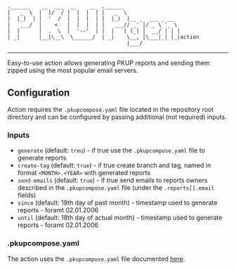 #

``` text
.______    __  ___  __    __  .______
|   _  \  |  |/  / |  |  |  | |   _  \
|  |_)  | |  '  /  |  |  |  | |  |_)  |__ _  ___ _ __
|   ___/  |    <   |  |  |  | |   ___// _' |/ _ \ '_ \
|  |      |  .  \  |  '--'  | |  |   | (_| |  __/ | | |
| _|      |__|\__\  \______/  | _|    \__, |\___|_| |_|action
                                      |___/
```

---

Easy-to-use action allows generating PKUP reports and sending them zipped using the most popular email servers.

## Configuration

Action requires the `.pkupcompose.yaml` file located in the repository root directory and can be configured by passing additional (not required) inputs.

### Inputs

* `generate` (default: `treu`) - if true use the `.pkupcompose.yaml` file to generate reports
* `create-tag` (default: `true`) - if true create branch and tag, named in format `<MONTH>.<YEAR>` with generated reports
* `send-emails` (default: `true`) - if true send emails to reports owners described in the `.pkupcompose.yaml` file (under the `.reports[].email` fields)
* `since` (default: 19th day of past month) - timestamp used to generate reports - foramt 02.01.2006
* `until` (default: 18th day of actual month) - timestamp used to generate reports - foramt 02.01.2006

### .pkupcompose.yaml

The action uses the `.pkupcompose.yaml` file documented [here](https://github.com/pPrecel/pkup-gen/tree/main/examples/compose-and-send).
